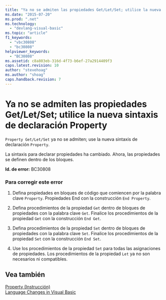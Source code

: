 ```yaml
---
title: "Ya no se admiten las propiedades Get/Let/Set; utilice la nueva sintaxis de declaraci&#243;n Property | Microsoft Docs"
ms.date: "2015-07-20"
ms.prod: ".net"
ms.technology: 
  - "devlang-visual-basic"
ms.topic: "article"
f1_keywords: 
  - "vbc30808"
  - "bc30808"
helpviewer_keywords: 
  - "BC30808"
ms.assetid: c8a803eb-316d-4f73-b6ef-27a2914409f3
caps.latest.revision: 10
author: "stevehoag"
ms.author: "shoag"
caps.handback.revision: 7
---
```

# Ya no se admiten las propiedades Get/Let/Set; utilice la nueva sintaxis de declaraci&#243;n Property
`Property Get/Let/Set` ya no se admiten; use la nueva sintaxis de declaración `Property`.  
  
 La sintaxis para declarar propiedades ha cambiado. Ahora, las propiedades se definen dentro de los bloques.  
  
 **Id. de error:** BC30808  
  
### Para corregir este error  
  
1.  Defina propiedades en bloques de código que comiencen por la palabra clave `Property`. Propiedades End con la construcción `End Property`.  
  
2.  Defina procedimientos de la propiedad `Get` dentro de bloques de propiedades con la palabra clave `Get`. Finalice los procedimientos de la propiedad `Get` con la construcción `End Get`.  
  
3.  Defina procedimientos de la propiedad `Set` dentro de bloques de propiedades con la palabra clave `Set`. Finalice los procedimientos de la propiedad `Set` con la construcción `End Set`.  
  
4.  Use los procedimientos de la propiedad `Set` para todas las asignaciones de propiedades. Los procedimientos de la propiedad `Let` ya no son necesarios ni compatibles.  
  
## Vea también  
 [Property \(Instrucción\)](../../visual-basic/language-reference/statements/property-statement.md)   
 [Language Changes in Visual Basic](http://msdn.microsoft.com/es-es/a1be4461-a0e4-4a88-a32c-dcad41ed119a)